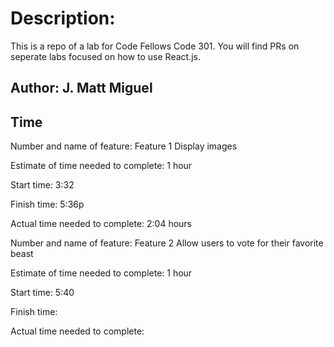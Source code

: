 # Description:
 This is a repo of a lab for Code Fellows Code 301. You will find PRs on seperate labs focused on how to use React.js. 

## Author: J. Matt Miguel

## Time 
Number and name of feature: Feature 1 Display images

Estimate of time needed to complete: 1 hour

Start time: 3:32

Finish time: 5:36p

Actual time needed to complete: 2:04 hours

Number and name of feature: Feature 2 Allow users to vote for their favorite beast

Estimate of time needed to complete: 1 hour

Start time: 5:40

Finish time: 

Actual time needed to complete:



